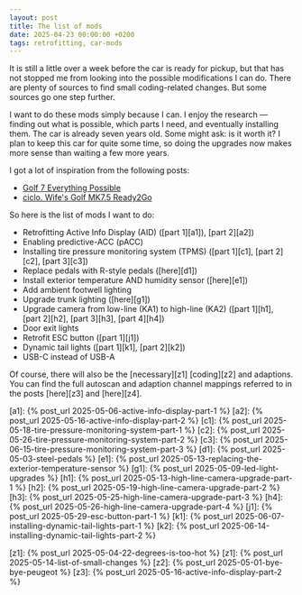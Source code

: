 ```yaml
---
layout: post
title: The list of mods
date: 2025-04-23 00:00:00 +0200
tags: retrofitting, car-mods
---
```

It is still a little over a week before the car is ready for pickup, but that
has not stopped me from looking into the possible modifications I can do. There
are plenty of sources to find small coding-related changes. But some sources
go one step further.

I want to do these mods simply because I can. I enjoy the research — finding
out what is possible, which parts I need, and eventually installing them. The
car is already seven years old. Some might ask: is it worth it? I plan to
keep this car for quite some time, so doing the upgrades now makes more sense
than waiting a few more years.

I got a lot of inspiration from the following posts:

* [Golf 7 Everything Possible][1]
* [ciclo. Wife's Golf MK7.5 Ready2Go][2]

So here is the list of mods I want to do:

* Retrofitting Active Info Display (AID) ([part 1][a1]), [part 2][a2])
* Enabling predictive-ACC (pACC)
* Installing tire pressure monitoring system (TPMS) ([part 1][c1],
  [part 2][c2], [part 3][c3])
* Replace pedals with R-style pedals ([here][d1])
* Install exterior temperature AND humidity sensor ([here][e1])
* Add ambient footwell lighting
* Upgrade trunk lighting ([here][g1])
* Upgrade camera from low-line (KA1) to high-line (KA2) ([part 1][h1],
  [part 2][h2], [part 3][h3], [part 4][h4])
* Door exit lights
* Retrofit ESC button ([part 1][j1])
* Dynamic tail lights ([part 1][k1], [part 2][k2])
* USB-C instead of USB-A

Of course, there will also be the [necessary][z1] [coding][z2] and adaptions.
You can find the full autoscan and adaption channel mappings referred to in the
posts [here][z3] and [here][z4].

[1]: https://jimmy-cbx.blogspot.com/p/golf-7-everything-possible.html
[2]: https://uk-polos.net/viewtopic.php?t=72376

[a1]: {% post_url 2025-05-06-active-info-display-part-1 %}
[a2]: {% post_url 2025-05-16-active-info-display-part-2 %}
[c1]: {% post_url 2025-05-18-tire-pressure-monitoring-system-part-1 %}
[c2]: {% post_url 2025-05-26-tire-pressure-monitoring-system-part-2 %}
[c3]: {% post_url 2025-06-15-tire-pressure-monitoring-system-part-3 %}
[d1]: {% post_url 2025-05-03-steel-pedals %}
[e1]: {% post_url 2025-05-13-replacing-the-exterior-temperature-sensor %}
[g1]: {% post_url 2025-05-09-led-light-upgrades %}
[h1]: {% post_url 2025-05-13-high-line-camera-upgrade-part-1 %}
[h2]: {% post_url 2025-05-19-high-line-camera-upgrade-part-2 %}
[h3]: {% post_url 2025-05-25-high-line-camera-upgrade-part-3 %}
[h4]: {% post_url 2025-05-26-high-line-camera-upgrade-part-4 %}
[j1]: {% post_url 2025-05-29-esc-button-part-1 %}
[k1]: {% post_url 2025-06-07-installing-dynamic-tail-lights-part-1 %}
[k2]: {% post_url 2025-06-14-installing-dynamic-tail-lights-part-2 %}

[z1]: {% post_url 2025-05-04-22-degrees-is-too-hot %}
[z1]: {% post_url 2025-05-14-list-of-small-changes %}
[z2]: {% post_url 2025-05-01-bye-bye-peugeot %}
[z3]: {% post_url 2025-05-16-active-info-display-part-2 %}
